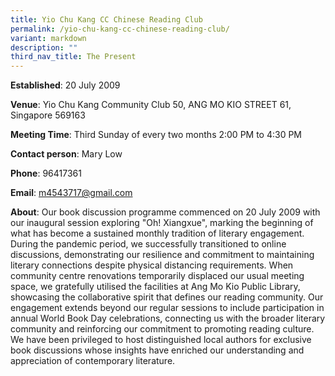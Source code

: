 ```yaml
---
title: Yio Chu Kang CC Chinese Reading Club
permalink: /yio-chu-kang-cc-chinese-reading-club/
variant: markdown
description: ""
third_nav_title: The Present
---
```

**Established**:	20 July 2009

**Venue**:	Yio Chu Kang Community Club 
50, ANG MO KIO STREET 61, Singapore 569163

**Meeting Time**:	Third Sunday of every two months
2:00 PM to 4:30 PM

**Contact person**:	Mary Low

**Phone**: 96417361

**Email**: m4543717@gmail.com

**About**:	Our book discussion programme commenced on 20 July 2009 with our inaugural session exploring "Oh! Xiangxue", marking the beginning of what has become a sustained monthly tradition of literary engagement. During the pandemic period, we successfully transitioned to online discussions, demonstrating our resilience and commitment to maintaining literary connections despite physical distancing requirements. When community centre renovations temporarily displaced our usual meeting space, we gratefully utilised the facilities at Ang Mo Kio Public Library, showcasing the collaborative spirit that defines our reading community. Our engagement extends beyond our regular sessions to include participation in annual World Book Day celebrations, connecting us with the broader literary community and reinforcing our commitment to promoting reading culture. We have been privileged to host distinguished local authors for exclusive book discussions whose insights have enriched our understanding and appreciation of contemporary literature.

